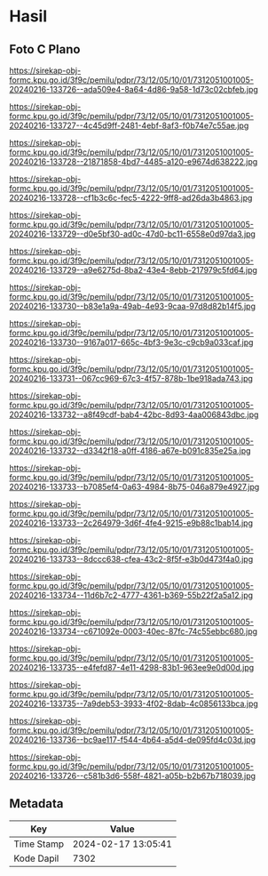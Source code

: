 # Hasil

## Foto C Plano

https://sirekap-obj-formc.kpu.go.id/3f9c/pemilu/pdpr/73/12/05/10/01/7312051001005-20240216-133726--ada509e4-8a64-4d86-9a58-1d73c02cbfeb.jpg

https://sirekap-obj-formc.kpu.go.id/3f9c/pemilu/pdpr/73/12/05/10/01/7312051001005-20240216-133727--4c45d9ff-2481-4ebf-8af3-f0b74e7c55ae.jpg

https://sirekap-obj-formc.kpu.go.id/3f9c/pemilu/pdpr/73/12/05/10/01/7312051001005-20240216-133728--21871858-4bd7-4485-a120-e9674d638222.jpg

https://sirekap-obj-formc.kpu.go.id/3f9c/pemilu/pdpr/73/12/05/10/01/7312051001005-20240216-133728--cf1b3c6c-fec5-4222-9ff8-ad26da3b4863.jpg

https://sirekap-obj-formc.kpu.go.id/3f9c/pemilu/pdpr/73/12/05/10/01/7312051001005-20240216-133729--d0e5bf30-ad0c-47d0-bc11-6558e0d97da3.jpg

https://sirekap-obj-formc.kpu.go.id/3f9c/pemilu/pdpr/73/12/05/10/01/7312051001005-20240216-133729--a9e6275d-8ba2-43e4-8ebb-217979c5fd64.jpg

https://sirekap-obj-formc.kpu.go.id/3f9c/pemilu/pdpr/73/12/05/10/01/7312051001005-20240216-133730--b83e1a9a-49ab-4e93-9caa-97d8d82b14f5.jpg

https://sirekap-obj-formc.kpu.go.id/3f9c/pemilu/pdpr/73/12/05/10/01/7312051001005-20240216-133730--9167a017-665c-4bf3-9e3c-c9cb9a033caf.jpg

https://sirekap-obj-formc.kpu.go.id/3f9c/pemilu/pdpr/73/12/05/10/01/7312051001005-20240216-133731--067cc969-67c3-4f57-878b-1be918ada743.jpg

https://sirekap-obj-formc.kpu.go.id/3f9c/pemilu/pdpr/73/12/05/10/01/7312051001005-20240216-133732--a8f49cdf-bab4-42bc-8d93-4aa006843dbc.jpg

https://sirekap-obj-formc.kpu.go.id/3f9c/pemilu/pdpr/73/12/05/10/01/7312051001005-20240216-133732--d3342f18-a0ff-4186-a67e-b091c835e25a.jpg

https://sirekap-obj-formc.kpu.go.id/3f9c/pemilu/pdpr/73/12/05/10/01/7312051001005-20240216-133733--b7085ef4-0a63-4984-8b75-046a879e4927.jpg

https://sirekap-obj-formc.kpu.go.id/3f9c/pemilu/pdpr/73/12/05/10/01/7312051001005-20240216-133733--2c264979-3d6f-4fe4-9215-e9b88c1bab14.jpg

https://sirekap-obj-formc.kpu.go.id/3f9c/pemilu/pdpr/73/12/05/10/01/7312051001005-20240216-133733--8dccc638-cfea-43c2-8f5f-e3b0d473f4a0.jpg

https://sirekap-obj-formc.kpu.go.id/3f9c/pemilu/pdpr/73/12/05/10/01/7312051001005-20240216-133734--11d6b7c2-4777-4361-b369-55b22f2a5a12.jpg

https://sirekap-obj-formc.kpu.go.id/3f9c/pemilu/pdpr/73/12/05/10/01/7312051001005-20240216-133734--c671092e-0003-40ec-87fc-74c55ebbc680.jpg

https://sirekap-obj-formc.kpu.go.id/3f9c/pemilu/pdpr/73/12/05/10/01/7312051001005-20240216-133735--e4fefd87-4e11-4298-83b1-963ee9e0d00d.jpg

https://sirekap-obj-formc.kpu.go.id/3f9c/pemilu/pdpr/73/12/05/10/01/7312051001005-20240216-133735--7a9deb53-3933-4f02-8dab-4c0856133bca.jpg

https://sirekap-obj-formc.kpu.go.id/3f9c/pemilu/pdpr/73/12/05/10/01/7312051001005-20240216-133736--bc9ae117-f544-4b64-a5d4-de095fd4c03d.jpg

https://sirekap-obj-formc.kpu.go.id/3f9c/pemilu/pdpr/73/12/05/10/01/7312051001005-20240216-133726--c581b3d6-558f-4821-a05b-b2b67b718039.jpg


## Metadata

| Key        | Value               |
| ---------- | ------------------- |
| Time Stamp | 2024-02-17 13:05:41 |
| Kode Dapil | 7302                |



